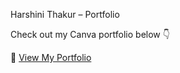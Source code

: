 Harshini Thakur – Portfolio

Check out my Canva portfolio below 👇

🔗 [View My Portfolio](https://www.canva.com/design/DAGi8tXv3OY/Ji9sFkRVphWicp0eXnd7dw/edit?utm_content=DAGi8tXv3OY&utm_campaign=designshare&utm_medium=link2&utm_source=sharebutton)
